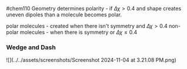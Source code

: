 #chem110 
Geometry determines polarity - if $\Delta \chi >0.4$ and shape creates uneven dipoles than a molecule becomes polar. 

polar molecules - created when there isn't symmetry and $\Delta \chi > 0.4$
non-polar molecules - when there is symmetry or $\Delta \chi \leq 0.4$

### Wedge and Dash
![](../../assets/screenshots/Screenshot 2024-11-04 at 3.21.08 PM.png)